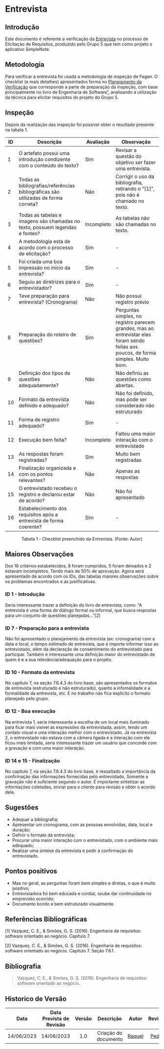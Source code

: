 # Entrevista

## Introdução
Este documento é referente a verificação da [Entrevista]() no processo de Elicitação de Requisitos, produzido pelo Grupo 5 que tem como projeto o aplicativo SimpleNote. 

## Metodologia
Para verificar a entrevista foi usada a metodologia de inspeção de Fagan. O checklist (e mais detalhes) apresentados forma no [Planejamento da Verificação]() que corresponde a parte de preparação da inspeção, com base principalmente no livro de Engenharia de Software[¹](), analisando a utilização da técnica para elicitar requisitos do projeto do Grupo 5.


## Inspeção
Depois da realização das inspeção foi possível obter o resultado presente na tabela 1.

<center>

| ID | Descrição | Avaliação | Observação |
| --- | --- | --- | --- |
| 1 | O artefato possui uma introdução condizente com o conteúdo do texto? | Sim | Revisar a questão do objetivo ser fazer uma entrevista. |
| 2 | Todas as bibliografias/referências bibliográficas são utilizadas de forma correta? | Não | Corrigir o uso da bibliografia, retirando o “[1]”, pois não é chamado no texto. |
| 3 | Todas as tabelas e imagens são chamadas no texto, possuem legendas e fontes? | Incompleto | As tabelas não são chamadas no texto. |
| 4 | A metodologia esta de acordo com o processo de elicitação? | Sim | - |
| 5 | Foi criada uma boa impressão no início da entrevista? | Sim | - |
| 6 | Seguiu as diretrizes para o entrevistador?  | Sim | - |
| 7 | Teve preparação para entrevista? (Cronograma)  | Não | Não possui registro prévio |
| 8 | Preparação do roteiro de questões?  | Sim | Perguntas simples, no registro parecem grandes, mas ao entrevistar elas foram sendo feitas aos poucos, de forma simples. Muito bom. |
| 9 | Definição dos tipos de questões adequadamente?  | Não | Não definiu as questões como abertas. |
| 10 | Formato da entrevista definido e adequado?  | Não | Não foi definido, mas pode ser considerado não estruturado |
| 11 | Forma de registro adequado? | Sim | - |
| 12 | Execução bem feita?  | Incompleto | Faltou uma maior interação com o entrevistado |
| 13 | As respostas foram registradas? | Sim | Muito bem registradas |
| 14 | Finalização organizada e com os pontos relevantes?  | Não | Apenas as respostas |
| 15 | O entrevistado recebeu o registro e declarou estar de acordo? | Não | Não foi apresentado |
| 16 | Estabelecimento dos requisitos após a entrevista de forma coerente? | Sim | - |


<p>Tabela 1 - Checklist preenchido da Entrevista. (Fonte: Autor)</p>

</center>

## Maiores Observações
Dos 16 critérios estabelecidos, 8 foram cumpridos, 5 foram deixados e 2 estavam incompletos. Tendo mais de 50% de aprovação.
Agora será apresentado de acordo com os IDs, das tabelas maiores observações sobre os problemas encontrados e as justificativas.

### ID 1 - Introdução
Seria interessante trazer a definição do livro de entrevista, como: “A entrevista é uma forma de diálogo formal ou informal, que busca respostas para um conjunto de questões planejadas…”[2]

### ID 7 - Preparação para a entrevista
Não foi apresentado o planejamento da entrevista (ex: cronograma) com a data e local, o tempo estimado de entrevista, que é importe informar isso ao entrevistado, além da declaração de consentimento do entrevistado para participar. Também é interessante uma definição maior do entrevistado de quem é e a sua relevância/adequação para o projeto.

### ID 10 - Formato da entrevista
No capítulo 7, na seção 7.6.4.3 do livro base, são apresentados os formatos de entrevista (estruturado e não estruturado), quanto a infomalidade e a formalidade da entrevista, etc. E no trabalho não fica explícito o formato planejado pelo grupo.

### ID 12 - Boa execução
Na entrevista 1, seria interessante a escolha de um local mais iluminado para ficar mais visível as expressões da entrevistada, assim, tendo um contato visual e uma interação melhor com o entrevistado.
Já na entrevista 2, o entrevistado não estava com a câmera ligada e a interação com ele ficou mais limitada, seria interessante trazer um usuário que concorde com a gravação e com uma maior interação.

### ID 14 e 15 - Finalização
No capítulo 7, na seção 7.6.4.3 do livro base, é ressaltado a importância da confirmação das informações fornecidas pelo entrevistado, Somente a gravação não é suficiente segundo o autor. É importante sintetizar as informações coletadas, enviar para o cliente para revisão e obter o acordo dele.

## Sugestões
- Adequar a bibliografia;
- Apresentar um cronograma, com as pessoas envolvidas, data, local e duração;
- Definir o formato da entrevista;
- Procurar uma maior interação com o entrevistado, com o ambiente mais adequado;
- Realizar uma sintese da entrevista e pedir a confirmação do entrevistado.

## Pontos positivos
- Mas no geral, as perguntas foram bem simples e diretas, o que é muito positivo;
- Entrevistadora foi bem educada e cordial, soube dar continuidade no emprevisto ocorrido;
- Documento bonito e bem estruturado visualmente.

## Referências Bibliográficas
[1] Vazquez, C. E., & Simões, G. S. (2016). Engenharia de requisitos: software orientado ao negócio. Capítulo 7.

[2] Vazquez, C. E., & Simões, G. S. (2016). Engenharia de requisitos: software orientado ao negócio. Capítulo 7. Seção 7.6.1 .


## Bibliografia

> Vazquez, C. E., & Simões, G. S. (2016). Engenharia de requisitos: software orientado ao negócio.

## Historico de Versão
|    Data    | Data Prevista de Revisão | Versão |      Descrição       |                                 Autor                                  |               Revisor               |
| :--------: | :----------------------: | :----: | :------------------: | :--------------------------------------------------------------------: | :---------------------------------: |
| 14/06/2023 |        14/06/2023        |  1.0   | Criação do documento |[Raquel](https://github.com/raqueleucaria) | [Pedro]() |